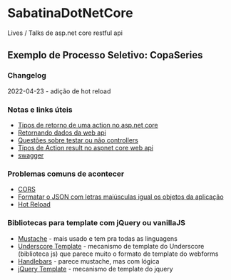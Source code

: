 # SabatinaDotNetCore
Lives / Talks de asp.net core restful api 

## Exemplo de Processo Seletivo: CopaSeries

### Changelog
2022-04-23 - adição de hot reload

### Notas e links úteis
- [Tipos de retorno de uma action no asp.net core](https://docs.microsoft.com/en-us/aspnet/core/web-api/action-return-types?view=aspnetcore-6.0)
- [Retornando dados da web api](https://www.macoratti.net/19/06/aspnc_3dwebapi1.htm)
- [Questões sobre testar ou não controllers](https://andrewlock.net/should-you-unit-test-controllers-in-aspnetcore/)
- [Tipos de Action result no aspnet core web api](https://www.c-sharpcorner.com/article/action-result-in-asp-net-core-api/)
- [swagger](https://swagger.io/)


### Problemas comuns de acontecer
- [CORS](https://www.c-sharpcorner.com/article/enable-cors-consume-web-api-by-mvc-in-net-core-4/)
- [Formatar o JSON com letras maiúsculas igual os objetos da aplicação](https://stackoverflow.com/questions/38202039/json-properties-now-lower-case-on-swap-from-asp-net-core-1-0-0-rc2-final-to-1-0)
- [Hot Reload](https://jonathancrozier.com/blog/why-your-asp-net-core-views-are-not-updating-at-runtime)


### Bibliotecas para template com jQuery ou vanillaJS
- [Mustache](https://mustache.github.io/) - mais usado e tem pra todas as linguagens
- [Underscore Template](http://underscorejs.org/#template) - mecanismo de template do Underscore (biblioteca js) que parece muito o formato de template do webforms
- [Handlebars](https://handlebarsjs.com/) - parece mustache, mas com lógica
- [jQuery Template](https://tableless.com.br/templates-e-jquery-parte-1/) - mecanismo de template do jquery